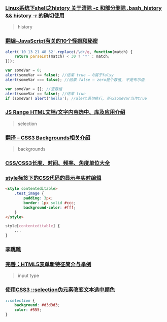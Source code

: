 ### [Linux系统下shell之history 关于清除 -c 和部分删除 .bash_history && history -r 的确切使用](https://blog.csdn.net/jagel_95/article/details/115003040)

> history

### [翻编-JavaScript有关的10个怪癖和秘密](https://www.zhangxinxu.com/wordpress/2011/06/javascript%e6%9c%89%e5%85%b3%e7%9a%8410%e4%b8%aa%e6%80%aa%e7%99%96%e5%92%8c%e7%a7%98%e5%af%86/)

```js
alert('10 13 21 48 52'.replace(/\d+/g, function(match) {
    return parseInt(match) < 30 ? '*' : match;
}));

var someVar = 0;
alert(someVar == false); //结果 true – 0属于falsy
alert(someVar === false); //结果 false – zero是个数值, 不是布尔值

var someVar = []; //空数组
alert(someVar == false); //结果 true
if (someVar) alert('hello'); //alert语句执行, 所以someVar当作true
```

### [JS Range HTML文档/文字内容选中、库及应用介绍](https://www.zhangxinxu.com/wordpress/2011/04/js-range-html%e6%96%87%e6%a1%a3%e6%96%87%e5%ad%97%e5%86%85%e5%ae%b9%e9%80%89%e4%b8%ad%e3%80%81%e5%ba%93%e5%8f%8a%e5%ba%94%e7%94%a8%e4%bb%8b%e7%bb%8d/)

> selection

### [翻译 – CSS3 Backgrounds相关介绍](https://www.zhangxinxu.com/wordpress/2011/05/%e7%bf%bb%e8%af%91-css3-backgrounds%e7%9b%b8%e5%85%b3%e4%bb%8b%e7%bb%8d/)

> backgrounds

### [CSS/CSS3长度、时间、频率、角度单位大全](https://www.zhangxinxu.com/wordpress/2011/03/css-css3-unit-units/)

### [style标签下的CSS代码的显示与实时编辑](https://www.zhangxinxu.com/wordpress/2011/03/style%e6%a0%87%e7%ad%be%e4%b8%8b%e7%9a%84css%e4%bb%a3%e7%a0%81%e7%9a%84%e6%98%be%e7%a4%ba%e4%b8%8e%e5%ae%9e%e6%97%b6%e7%bc%96%e8%be%91/)

```html
<style contenteditable>
    .test_image {
        padding: 3px;
        border: 1px solid #ccc;
        background-color: #fff;
    }
</style>
```

```css
style[contenteditable] {
    ...
}
```

### [李跳跳](https://github.com/rongzhiy/LiTiaotiao)

### [完善：HTML5表单新特征简介与举例](https://www.zhangxinxu.com/wordpress/2011/01/%e5%ae%8c%e5%96%84%ef%bc%9ahtml5%e8%a1%a8%e5%8d%95%e6%96%b0%e7%89%b9%e5%be%81%e7%ae%80%e4%bb%8b%e4%b8%8e%e4%b8%be%e4%be%8b/)

> input type

### [使用CSS3 ::selection伪元素改变文本选中颜色](https://www.zhangxinxu.com/wordpress/2010/10/css-css3-selection-range/)

```css
::selection {
    background: #d3d3d3;
    color: #555;
}
```
